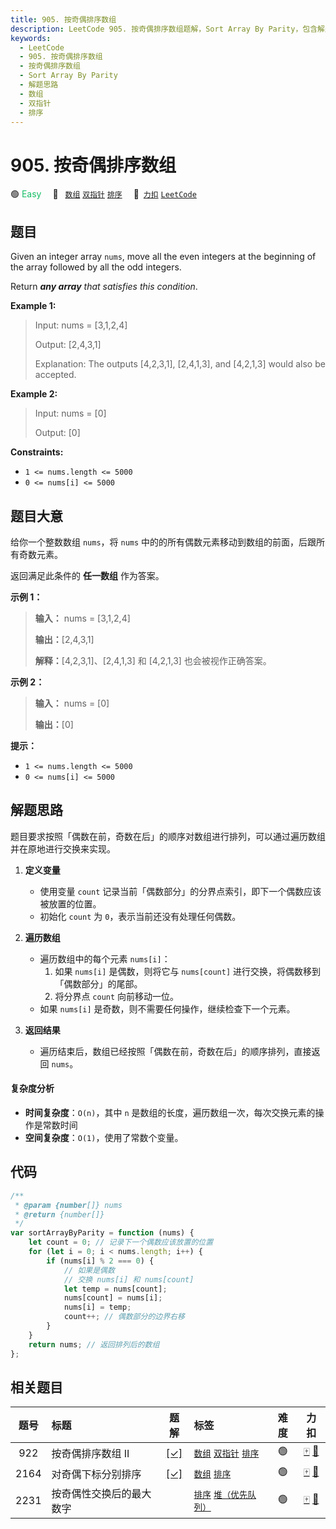 ```yaml
---
title: 905. 按奇偶排序数组
description: LeetCode 905. 按奇偶排序数组题解，Sort Array By Parity，包含解题思路、复杂度分析以及完整的 JavaScript 代码实现。
keywords:
  - LeetCode
  - 905. 按奇偶排序数组
  - 按奇偶排序数组
  - Sort Array By Parity
  - 解题思路
  - 数组
  - 双指针
  - 排序
---
```


# 905. 按奇偶排序数组

🟢 <font color=#15bd66>Easy</font>&emsp; 🔖&ensp; [`数组`](/tag/array.md) [`双指针`](/tag/two-pointers.md) [`排序`](/tag/sorting.md)&emsp; 🔗&ensp;[`力扣`](https://leetcode.cn/problems/sort-array-by-parity) [`LeetCode`](https://leetcode.com/problems/sort-array-by-parity)

## 题目

Given an integer array `nums`, move all the even integers at the beginning of
the array followed by all the odd integers.

Return _**any array** that satisfies this condition_.

**Example 1:**

> Input: nums = [3,1,2,4]
>
> Output: [2,4,3,1]
>
> Explanation: The outputs [4,2,3,1], [2,4,1,3], and [4,2,1,3] would also be accepted.

**Example 2:**

> Input: nums = [0]
>
> Output: [0]

**Constraints:**

- `1 <= nums.length <= 5000`
- `0 <= nums[i] <= 5000`

## 题目大意

给你一个整数数组 `nums`，将 `nums` 中的的所有偶数元素移动到数组的前面，后跟所有奇数元素。

返回满足此条件的 **任一数组** 作为答案。

**示例 1：**

> **输入：** nums = [3,1,2,4]
>
> **输出：**[2,4,3,1]
>
> **解释：**[4,2,3,1]、[2,4,1,3] 和 [4,2,1,3] 也会被视作正确答案。

**示例 2：**

> **输入：** nums = [0]
>
> **输出：**[0]

**提示：**

- `1 <= nums.length <= 5000`
- `0 <= nums[i] <= 5000`

## 解题思路

题目要求按照「偶数在前，奇数在后」的顺序对数组进行排列，可以通过遍历数组并在原地进行交换来实现。

1. **定义变量**

   - 使用变量 `count` 记录当前「偶数部分」的分界点索引，即下一个偶数应该被放置的位置。
   - 初始化 `count` 为 `0`，表示当前还没有处理任何偶数。

2. **遍历数组**

   - 遍历数组中的每个元素 `nums[i]`：
     1. 如果 `nums[i]` 是偶数，则将它与 `nums[count]` 进行交换，将偶数移到「偶数部分」的尾部。
     2. 将分界点 `count` 向前移动一位。
   - 如果 `nums[i]` 是奇数，则不需要任何操作，继续检查下一个元素。

3. **返回结果**
   - 遍历结束后，数组已经按照「偶数在前，奇数在后」的顺序排列，直接返回 `nums`。

#### 复杂度分析

- **时间复杂度**：`O(n)`，其中 `n` 是数组的长度，遍历数组一次，每次交换元素的操作是常数时间
- **空间复杂度**：`O(1)`，使用了常数个变量。

## 代码

```javascript
/**
 * @param {number[]} nums
 * @return {number[]}
 */
var sortArrayByParity = function (nums) {
	let count = 0; // 记录下一个偶数应该放置的位置
	for (let i = 0; i < nums.length; i++) {
		if (nums[i] % 2 === 0) {
			// 如果是偶数
			// 交换 nums[i] 和 nums[count]
			let temp = nums[count];
			nums[count] = nums[i];
			nums[i] = temp;
			count++; // 偶数部分的边界右移
		}
	}
	return nums; // 返回排列后的数组
};
```

## 相关题目

<!-- prettier-ignore -->
| 题号 | 标题 | 题解 | 标签 | 难度 | 力扣 |
| :------: | :------ | :------: | :------ | :------: | :------: |
| 922 | 按奇偶排序数组 II | [[✓]](/problem/0922.md) |  [`数组`](/tag/array.md) [`双指针`](/tag/two-pointers.md) [`排序`](/tag/sorting.md) | 🟢 | [🀄️](https://leetcode.cn/problems/sort-array-by-parity-ii) [🔗](https://leetcode.com/problems/sort-array-by-parity-ii) |
| 2164 | 对奇偶下标分别排序 | [[✓]](/problem/2164.md) |  [`数组`](/tag/array.md) [`排序`](/tag/sorting.md) | 🟢 | [🀄️](https://leetcode.cn/problems/sort-even-and-odd-indices-independently) [🔗](https://leetcode.com/problems/sort-even-and-odd-indices-independently) |
| 2231 | 按奇偶性交换后的最大数字 |  |  [`排序`](/tag/sorting.md) [`堆（优先队列）`](/tag/heap-priority-queue.md) | 🟢 | [🀄️](https://leetcode.cn/problems/largest-number-after-digit-swaps-by-parity) [🔗](https://leetcode.com/problems/largest-number-after-digit-swaps-by-parity) |